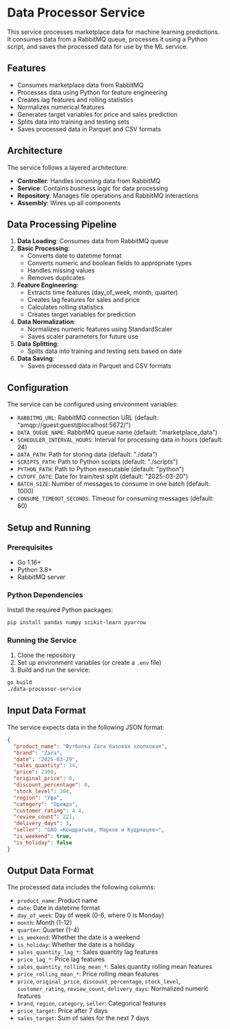# Data Processor Service

This service processes marketplace data for machine learning predictions. It consumes data from a RabbitMQ queue, processes it using a Python script, and saves the processed data for use by the ML service.

## Features

- Consumes marketplace data from RabbitMQ
- Processes data using Python for feature engineering
- Creates lag features and rolling statistics
- Normalizes numerical features
- Generates target variables for price and sales prediction
- Splits data into training and testing sets
- Saves processed data in Parquet and CSV formats

## Architecture

The service follows a layered architecture:

- **Controller**: Handles incoming data from RabbitMQ
- **Service**: Contains business logic for data processing
- **Repository**: Manages file operations and RabbitMQ interactions
- **Assembly**: Wires up all components

## Data Processing Pipeline

1. **Data Loading**: Consumes data from RabbitMQ queue
2. **Basic Processing**:
   - Converts date to datetime format
   - Converts numeric and boolean fields to appropriate types
   - Handles missing values
   - Removes duplicates
3. **Feature Engineering**:
   - Extracts time features (day_of_week, month, quarter)
   - Creates lag features for sales and price
   - Calculates rolling statistics
   - Creates target variables for prediction
4. **Data Normalization**:
   - Normalizes numeric features using StandardScaler
   - Saves scaler parameters for future use
5. **Data Splitting**:
   - Splits data into training and testing sets based on date
6. **Data Saving**:
   - Saves processed data in Parquet and CSV formats

## Configuration

The service can be configured using environment variables:

- `RABBITMQ_URL`: RabbitMQ connection URL (default: "amqp://guest:guest@localhost:5672/")
- `DATA_QUEUE_NAME`: RabbitMQ queue name (default: "marketplace_data")
- `SCHEDULER_INTERVAL_HOURS`: Interval for processing data in hours (default: 24)
- `DATA_PATH`: Path for storing data (default: "./data")
- `SCRIPTS_PATH`: Path to Python scripts (default: "./scripts")
- `PYTHON_PATH`: Path to Python executable (default: "python")
- `CUTOFF_DATE`: Date for train/test split (default: "2025-03-20")
- `BATCH_SIZE`: Number of messages to consume in one batch (default: 1000)
- `CONSUME_TIMEOUT_SECONDS`: Timeout for consuming messages (default: 60)

## Setup and Running

### Prerequisites

- Go 1.16+
- Python 3.8+
- RabbitMQ server

### Python Dependencies

Install the required Python packages:

```bash
pip install pandas numpy scikit-learn pyarrow
```

### Running the Service

1. Clone the repository
2. Set up environment variables (or create a `.env` file)
3. Build and run the service:

```bash
go build
./data-processor-service
```

## Input Data Format

The service expects data in the following JSON format:

```json
{
  "product_name": "Футболка Zara базовая хлопковая",
  "brand": "Zara",
  "date": "2025-03-29",
  "sales_quantity": 14,
  "price": 2300,
  "original_price": 0,
  "discount_percentage": 0,
  "stock_level": 304,
  "region": "Уфа",
  "category": "Одежда",
  "customer_rating": 4.4,
  "review_count": 221,
  "delivery_days": 3,
  "seller": "ОАО «Кондратьев, Марков и Кудрявцев»",
  "is_weekend": true,
  "is_holiday": false
}
```

## Output Data Format

The processed data includes the following columns:

- `product_name`: Product name
- `date`: Date in datetime format
- `day_of_week`: Day of week (0-6, where 0 is Monday)
- `month`: Month (1-12)
- `quarter`: Quarter (1-4)
- `is_weekend`: Whether the date is a weekend
- `is_holiday`: Whether the date is a holiday
- `sales_quantity_lag_*`: Sales quantity lag features
- `price_lag_*`: Price lag features
- `sales_quantity_rolling_mean_*`: Sales quantity rolling mean features
- `price_rolling_mean_*`: Price rolling mean features
- `price`, `original_price`, `discount_percentage`, `stock_level`, `customer_rating`, `review_count`, `delivery_days`: Normalized numeric features
- `brand`, `region`, `category`, `seller`: Categorical features
- `price_target`: Price after 7 days
- `sales_target`: Sum of sales for the next 7 days